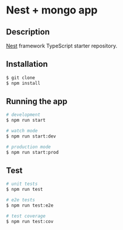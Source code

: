 # Nest + mongo app

## Description

[Nest](https://github.com/nestjs/nest) framework TypeScript starter repository.

## Installation

```bash
$ git clone
$ npm install
```

## Running the app

```bash
# development
$ npm run start

# watch mode
$ npm run start:dev

# production mode
$ npm run start:prod
```

## Test

```bash
# unit tests
$ npm run test

# e2e tests
$ npm run test:e2e

# test coverage
$ npm run test:cov
```

